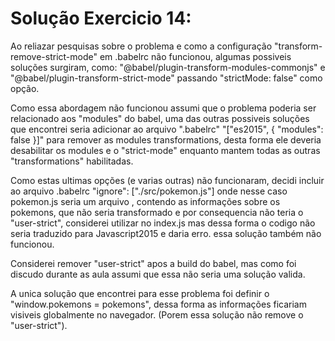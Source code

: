 # Solução Exercicio 14:

Ao reliazar pesquisas sobre o problema e como a configuração "transform-remove-strict-mode" em .babelrc não funcionou, algumas possiveis soluções surgiram, como:
"@babel/plugin-transform-modules-commonjs" e "@babel/plugin-transform-strict-mode" passando "strictMode: false" como opção. 

Como essa abordagem não funcionou assumi que o problema poderia ser relacionado aos "modules" do babel, uma das outras possiveis soluções que encontrei seria adicionar ao arquivo ".babelrc" "["es2015", { "modules": false }]" para remover as modules transformations, desta forma ele deveria desabilitar os modules e o "strict-mode" enquanto mantem todas as outras "transformations" habilitadas.

Como estas ultimas opções (e varias outras) não funcionaram, decidi incluir ao arquivo .babelrc "ignore": ["./src/pokemon.js"] onde nesse caso pokemon.js seria um arquivo , contendo as informações sobre os pokemons, que não seria transformado e por consequencia não teria o "user-strict", considerei utilizar no index.js mas dessa forma o codigo não seria traduzido para Javascript2015 e daria erro. essa solução também não funcionou.

Considerei remover "user-strict" apos a build do babel, mas como foi discudo durante as aula assumi que essa não seria uma solução valida.

A unica solução que encontrei para esse problema foi definir o "window.pokemons = pokemons", dessa forma as informações ficariam visiveis globalmente no navegador. (Porem essa solução não remove o "user-strict").
